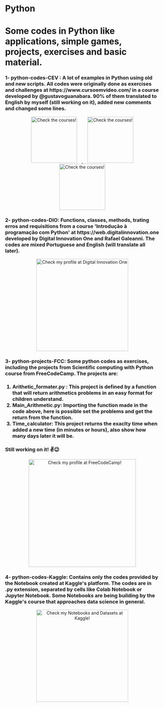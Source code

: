 <div aling = 'center'> <h1> Python</h1> </div>
 <h1>Some codes in Python like applications, simple games, projects, exercises and basic material.</h1>

<div>
<h3><strong>1- python-codes-CEV</strong> : A lot of examples in Python using old and new scripts. All codes were originally done as exercises and challenges at https://www.cursoemvideo.com/ in a course developed by <strong>@gustavoguanabara</strong>. 90% of them translated to English by myself (still working on it), added new comments and changed some lines.</h3>
<p align="center">
 <a href ='www.cursoemvideo.com' target = '_blank' >
   <img src="https://www.cursoemvideo.com/wp-content/uploads/2019/09/Python3–Mundo1-300x300.png" width="150" title="Check the courses!" hspace = 15>
   <img src="https://www.cursoemvideo.com/wp-content/uploads/2019/09/Python3–Mundo2-300x300.png" width="150" title="Check the courses!" hspace = 15>
   <img src="https://www.cursoemvideo.com/wp-content/uploads/2019/09/Python3–Mundo2-300x300.png" width="150" title="Check the courses!" hspace = 15>
 </a>  
</p>
 </div>
 
 <div>

  <h3>
   <strong>2- python-codes-DIO</strong>: Functions, classes, methods, trating erros and requisitions from a course <strong>'Introdução à programação com Python'</strong>   at https://web.digitalinnovation.one developed by <strong>Digital Innovation One</strong> and <strong>Rafael Galeanni</strong>. The codes are mixed Portuguese and       English (will translate all later).
  </h3>

 <p align="center">
  <a href ='https://web.digitalinnovation.one/users/cristoferdefontes?tab=achievements' target = '_blank' > <img src="https://user-images.githubusercontent.com/75224625/110407783-3e48ad00-8063-11eb-85a2-3f177b13ed09.png" width="300" title="Check my profile at Digital Innovation One"></a>  
 </p>
</div>
<div>

<h3><strong>3- python-projects-FCC</strong>: Some python codes as exercises, including the projects from <strong>Scientific computing with Python</strong> course from <strong>FreeCodeCamp</strong>. The projects are:
</h3>
<ol>
 <h3>
  <li><strong>Arithetic_formater.py</strong> : This project is defined by a function that will return arithmetics problems in an easy format for children understand. </li>
  <li><strong>Main_Arithmetic.py</strong>: Importing the function made in the code above, here is possible set the problems and get the return from the function.</li>
  <li><strong>Time_calculator</strong>: This project returns the exaclty time when added a new time (in minutes or hours), also show how many days later it will be.</li>
 
</ol> 
</h3>
<h3>Still working on it! ✌😉</h3> 


<p align="center">
 <a href ='https://www.freecodecamp.org/eng_cristian' target = '_blank' > <img src="https://user-images.githubusercontent.com/75224625/110413947-a603f580-806d-11eb-8e2f-456bccefd1dc.png" width="350" title="Check my profile at FreeCodeCamp!"></a>  
</p>
</div>
<div>
<h3>
 <strong>4- python-codes-Kaggle</strong>: Contains only the codes provided by the Notebook created at Kaggle's platform. The codes are in .py extension, separated by cells like Colab Notebook or Jupyter Notebook. Some Notebooks are being building by the Kaggle's course that approaches data science in general.
</h3>

<p align="center">
 <a href ='https://www.kaggle.com/cristiansantiago' target = '_blank' > <img src="https://user-images.githubusercontent.com/75224625/110417004-81ab1780-8073-11eb-93a2-59888d355fbf.png" width="300" title="Check my Notebooks and Datasets at Kaggle!"> </a>  
</p>
</div>











